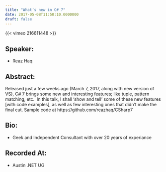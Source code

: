 ```yaml
---
title: "What’s new in C# 7"
date: 2017-05-08T11:50:10.0000000
draft: false
---
```


{{< vimeo 216611448 >}}

## Speaker:

 - Reaz Haq

## Abstract:

<p>Released just a few weeks ago (March 7, 2017, along with new version of VS), C# 7 brings some new and interesting features; like tuple, pattern matching, etc.  In this talk, I shall ‘show and tell’ some of these new features [with code examples], as well as few interesting ones that didn’t make the final cut. Sample code at https://github.com/reazhaq/CSharp7</p>

## Bio:

 - <p>Geek and Independent Consultant with over 20 years of experiance</p>

## Recorded At:

 - Austin .NET UG

